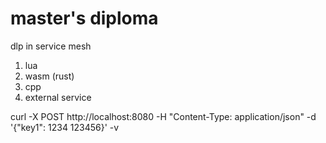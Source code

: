 # master's diploma
dlp in service mesh

1. lua
2. wasm (rust)
3. cpp
4. external service

curl -X POST http://localhost:8080 -H "Content-Type: application/json" -d '{"key1": 1234 123456}' -v
